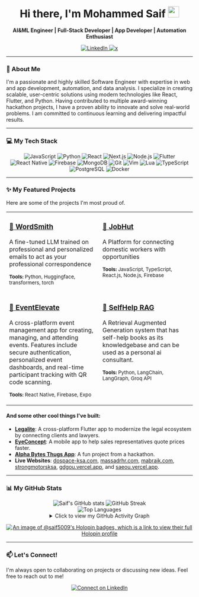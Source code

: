 <div align="center">
  
  <h1>
    Hi there, I'm Mohammed Saif 
    <img src="https://media.giphy.com/media/hvRJCLFzcasrR4ia7z/giphy.gif" width="30px"/>
  </h1>
  
  <p>
    <strong>AI&ML Engineer | Full-Stack Developer | App Developer | Automation Enthusiast</strong>
  </p>
  
  <p>
    <a href="www.linkedin.com/in/mohammed-saif-a6097b227">
      <img src="https://img.shields.io/badge/LinkedIn-0077B5?style=for-the-badge&logo=linkedin&logoColor=white" alt="LinkedIn"/>
    </a>
    <a href="https://x.com/saif0z">
      <img src="https://img.shields.io/badge/twitter-0077B5?style=for-the-badge&logo=x&logoColor=white&color=black" alt="x"/>
    </a>
  </p>
  
</div>

---

### 🚀 About Me

I'm a passionate and highly skilled Software Engineer with expertise in web and app development, automation, and data analysis. I specialize in creating scalable, user-centric solutions using modern technologies like React, Flutter, and Python. Having contributed to multiple award-winning hackathon projects, I have a proven ability to innovate and solve real-world problems. I am committed to continuous learning and delivering impactful results.

---

### 💻 My Tech Stack

<div align="center">
  <p>
    <img src="https://img.shields.io/badge/JavaScript-F7DF1E?style=for-the-badge&logo=javascript&logoColor=black" alt="JavaScript"/>
    <img src="https://img.shields.io/badge/Python-3776AB?style=for-the-badge&logo=python&logoColor=white" alt="Python"/>
    <img src="https://img.shields.io/badge/React-20232A?style=for-the-badge&logo=react&logoColor=61DAFB" alt="React"/>
    <img src="https://img.shields.io/badge/Next.js-000000?style=for-the-badge&logo=nextdotjs&logoColor=white" alt="Next.js"/>
    <img src="https://img.shields.io/badge/Node.js-339933?style=for-the-badge&logo=nodedotjs&logoColor=white" alt="Node.js"/>
    <img src="https://img.shields.io/badge/Flutter-02569B?style=for-the-badge&logo=flutter&logoColor=white" alt="Flutter"/>
    <img src="https://img.shields.io/badge/React_Native-20232A?style=for-the-badge&logo=react&logoColor=61DAFB" alt="React Native"/>
    <img src="https://img.shields.io/badge/Firebase-FFCA28?style=for-the-badge&logo=firebase&logoColor=black" alt="Firebase"/>
    <img src="https://img.shields.io/badge/MongoDB-47A248?style=for-the-badge&logo=mongodb&logoColor=white" alt="MongoDB"/>
    <img src="https://img.shields.io/badge/Git-F05032?style=for-the-badge&logo=git&logoColor=white" alt="Git"/>
    <img src="https://img.shields.io/badge/Vim-019733?style=for-the-badge&logo=vim&logoColor=white" alt="Vim"/>
    <img src="https://img.shields.io/badge/Lua-2C2D72?style=for-the-badge&logo=lua&logoColor=white" alt="Lua"/>
    <img src="https://img.shields.io/badge/TypeScript-3178C6?style=for-the-badge&logo=typescript&logoColor=white" alt="TypeScript"/>
    <img src="https://img.shields.io/badge/PostgreSQL-4169E1?style=for-the-badge&logo=postgresql&logoColor=white" alt="PostgreSQL"/>
    <img src="https://img.shields.io/badge/Docker-2496ED?style=for-the-badge&logo=docker&logoColor=white" alt="Docker"/>
  </p>
</div>

---

### ✨ My Featured Projects

Here are some of the projects I'm most proud of.

<table>
  <tr>
    <td width="50%" valign="top">
      <h3><a href="https://github.com/saifxyzyz/WordSmith">📌 WordSmith</a></h3>
      <p>A fine-tuned LLM trained on professional and personalized emails to act as your professional correspondence</p>
      <p><sub><b>Tools:</b> Python, Huggingface, transformers, torch</sub></p>
    </td>
    <td width="50%" valign="top">
      <h3><a href="https://github.com/saifxyzyz/jobhut">📌 JobHut</a></h3>
      <p>A Platform for connecting domestic workers with opportunities</p>
      <p><sub><b>Tools:</b> JavaScript, TypeScript, React.js, Node.js, Firebase</sub></p>
    </td>
  </tr>
  <tr>
    <td width="50%" valign="top">
      <h3><a href="https://github.com/Mohammed-Shoaib01/EventElevate">📌 EventElevate</a></h3>
      <p>A cross-platform event management app for creating, managing, and attending events. Features include secure authentication, personalized event dashboards, and real-time participant tracking with QR code scanning.</p>
      <p><sub><b>Tools:</b> React Native, Firebase, Expo</sub></p>
    </td>
    <td width="50%" valign="top">
      <h3><a href="https://github.com/saifxyzyz/Self-Help-RAG">📌 SelfHelp RAG</a></h3>
      <p>A Retrieval Augmented Generation system that has self-help books as its knowledgebase and can be used as a personal ai consultant.</p>
      <p><sub><b>Tools:</b> Python, LangChain, LangGraph, Groq API</sub></p>
    </td>
  </tr>
</table>

#### And some other cool things I've built:
- **[Legalite](https://github.com/M-A-Edwards/legalite)**: A cross-platform Flutter app to modernize the legal ecosystem by connecting clients and lawyers.
- **[EyeConcept](https://github.com/esscs/eyeconcept)**: A mobile app to help sales representatives quote prices faster.
- **[Alpha Bytes Thugs App](https://github.com/Mohammed-Shoaib01/Alpha_Bytes_Thugs_App)**: A fun project from a hackathon.
- **Live Websites**: [dospace-ksa.com](https://dospace-ksa.com/), [massadrhr.com](https://www.massadrhr.com/), [mabraik.com](https://mabraik.com/), [strongmotorsksa](https://mabraik.com/strongmotorsksa), [gdgou.vercel.app](https://gdgou.vercel.app/), and [saeou.vercel.app](https://saeou.vercel.app/).

---

### 📊 My GitHub Stats

<div align="center">

  <img src="https://github-readme-stats.vercel.app/api?username=saifxyzyz&show_icons=true&theme=highcontrast&hide_border=true&border_radius=15" alt="Saif's GitHub stats" />
  <img src="https://streak-stats.demolab.com/?user=saifxyzyz&theme=highcontrast&hide_border=true&border_radius=5" alt="GitHub Streak" />

  <br>
  
  <img src="https://github-readme-stats.vercel.app/api/top-langs/?username=saifxyzyz&layout=compact&theme=highcontrast&hide_border=true&langs_count=8" alt="Top Languages">
  
  <details>
    <summary>Click to view my GitHub Activity Graph</summary>
    <br>
    <img src="https://github-readme-activity-graph.vercel.app/graph?username=saifxyzyz&bg_color=0D1117&color=58A6FF&line=58A6FF&point=58A6FF&area=true&hide_border=true" alt="GitHub Activity Graph"/>
  </details>

[![An image of @saif5009's Holopin badges, which is a link to view their full Holopin profile](https://holopin.me/saif5009)](https://holopin.io/@saif5009)

</div>

---

### 📫 Let's Connect!

I'm always open to collaborating on projects or discussing new ideas. Feel free to reach out to me!

<p align="center">
  <a href="www.linkedin.com/in/mohammed-saif-a6097b227">
    <img src="https://img.shields.io/badge/Connect%20on-LinkedIn-blue?style=for-the-badge&logo=linkedin" alt="Connect on LinkedIn"/>
  </a>
</p>
